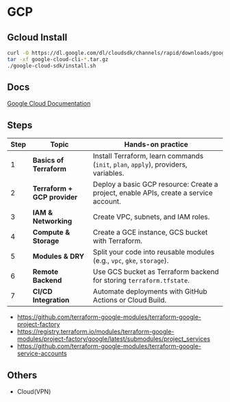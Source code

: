 # GCP

## Gcloud Install

```sh
curl -O https://dl.google.com/dl/cloudsdk/channels/rapid/downloads/google-cloud-cli-darwin-arm.tar.gz
tar -xf google-cloud-cli-*.tar.gz
./google-cloud-sdk/install.sh
```


## Docs

[Google Cloud Documentation](https://cloud.google.com/docs)

## Steps

| Step | Topic                        | Hands-on practice                                                                     |
| ---- | ---------------------------- | ------------------------------------------------------------------------------------- |
| 1    | **Basics of Terraform**      | Install Terraform, learn commands (`init`, `plan`, `apply`), providers, variables.    |
| 2    | **Terraform + GCP provider** | Deploy a basic GCP resource: Create a project, enable APIs, create a service account. |
| 3    | **IAM & Networking**         | Create VPC, subnets, and IAM roles.                                                   |
| 4    | **Compute & Storage**        | Create a GCE instance, GCS bucket with Terraform.                                     |
| 5    | **Modules & DRY**            | Split your code into reusable modules (e.g., `vpc`, `gke`, `storage`).                |
| 6    | **Remote Backend**           | Use GCS bucket as Terraform backend for storing `terraform.tfstate`.                  |
| 7    | **CI/CD Integration**        | Automate deployments with GitHub Actions or Cloud Build.                              |


- https://github.com/terraform-google-modules/terraform-google-project-factory
- https://registry.terraform.io/modules/terraform-google-modules/project-factory/google/latest/submodules/project_services
- https://github.com/terraform-google-modules/terraform-google-service-accounts

## Others

- Cloud(VPN)
